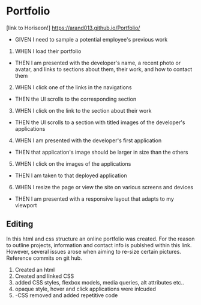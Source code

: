 # Portfolio

[link to Horiseon!] https://arand013.github.io/Portfolio/


* GIVEN I need to sample a potential employee's previous work
1. WHEN I load their portfolio
* THEN I am presented with the developer's name, a recent photo or avatar, and links to sections about them, their work, and how to contact them
2. WHEN I click one of the links in the navigations

* THEN the UI scrolls to the corresponding section
3. WHEN I click on the link to the section about their work
* THEN the UI scrolls to a section with titled images of the developer's applications
4. WHEN I am presented with the developer's first application
* THEN that application's image should be larger in size than the others
5. WHEN I click on the images of the applications
* THEN I am taken to that deployed application
6. WHEN I resize the page or view the site on various screens and devices
* THEN I am presented with a responsive layout that adapts to my viewport

## Editing
 In this html and css structure an online portfolio was created. For the reason to outline
 projects, information and contact info is publshed within this link.
 However, several issues arose when aiming to re-size certain pictures.
 Reference commits on git hub.

 1. Created an html
 2. Created and linked CSS 
 3. added CSS styles, flexbox models, media queries, alt attributes etc..
 4. opaque style, hover and click applications were inlcuded
 5. -CSS removed and added repetitive code
